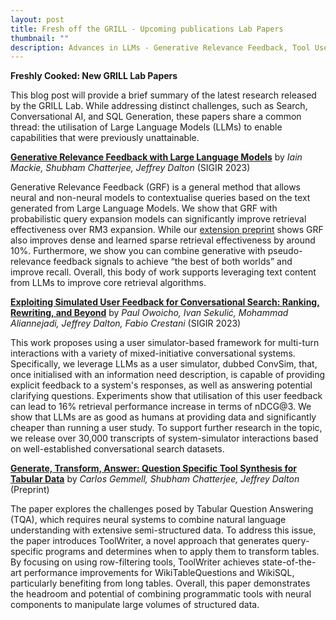 ```yaml
---
layout: post
title: Fresh off the GRILL - Upcoming publications Lab Papers
thumbnail: ""
description: Advances in LLMs - Generative Relevance Feedback, Tool Use, and User Simulation
---
```


<strong>Freshly Cooked: New GRILL Lab Papers</strong>

This blog post will provide a brief summary of the latest research released by the GRILL Lab. While addressing distinct challenges, such as Search, Conversational AI, and SQL Generation, these papers share a common thread: the utilisation of Large Language Models (LLMs) to enable capabilities that were previously unattainable.

<strong>[Generative Relevance Feedback with Large Language Models](https://arxiv.org/pdf/2304.13157)</strong> by <em>Iain Mackie, Shubham Chatterjee, Jeffrey Dalton</em> (SIGIR 2023)

Generative Relevance Feedback (GRF) is a general method that allows neural and non-neural models to contextualise queries based on the text generated from Large Language Models. We show that GRF with probabilistic query expansion models can significantly improve retrieval effectiveness over RM3 expansion. While our [extension preprint](https://arxiv.org/pdf/2305.07477.pdf) shows GRF also improves dense and learned sparse retrieval effectiveness by around 10%. Furthermore, we show you can combine generative with pseudo-relevance feedback signals to achieve “the best of both worlds” and improve recall. Overall, this body of work supports leveraging text content from LLMs to improve core retrieval algorithms. 

<strong>[Exploiting Simulated User Feedback for Conversational Search: Ranking, Rewriting, and Beyond](https://arxiv.org/pdf/2304.13874)</strong> by <em>Paul Owoicho, Ivan Sekulić, Mohammad Aliannejadi, Jeffrey Dalton, Fabio Crestani</em> (SIGIR 2023)


This work proposes using a user simulator-based framework for multi-turn interactions with a variety of mixed-initiative conversational systems. Specifically, we leverage LLMs as a user simulator, dubbed ConvSim, that, once initialised with an information need description, is capable of providing explicit feedback to a system's responses, as well as answering potential clarifying questions. Experiments show that utilisation of this user feedback can lead to 16% retrieval performance increase in terms of nDCG@3. We show that LLMs are as good as humans at providing data and significantly cheaper than running a user study. To support further research in the topic, we release over 30,000 transcripts of system-simulator interactions based on well-established conversational search datasets.

<strong>[Generate, Transform, Answer: Question Specific Tool Synthesis for Tabular Data](https://arxiv.org/abs/2303.10138)</strong> by <em>Carlos Gemmell, Shubham Chatterjee, Jeffrey Dalton</em> (Preprint)

The paper explores the challenges posed by Tabular Question Answering (TQA), which requires neural systems to combine natural language understanding with extensive semi-structured data. To address this issue, the paper introduces ToolWriter, a novel approach that generates query-specific programs and determines when to apply them to transform tables. By focusing on using row-filtering tools, ToolWriter achieves state-of-the-art performance improvements for WikiTableQuestions and WikiSQL, particularly benefiting from long tables. Overall, this paper demonstrates the headroom and potential of combining programmatic tools with neural components to manipulate large volumes of structured data.

